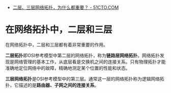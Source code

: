 

* [二层、三层网络拓扑，为什么都重要？ - 51CTO.COM ](http://network.51cto.com/art/200811/98444_all.htm)

# 在网络拓扑中，二层和三层

在网络拓扑中，二层和三层都有着非常重要的作用。

**二层拓扑**即OSI参考模型中第二层的网络拓扑，称为**链路层网络拓扑**。网络拓扑发现是网络管理的基本工作，从底层看是交换机之间的连接关系。只有物理拓扑才能准确地定位网络中的故障，精确地测定某个位置的性能和状态。

**三层网络拓扑**是OSI参考模型中的第三层。通常这一层的网络拓扑称为逻辑网络拓扑，它描述的是**路由器、子网之间的连接关系**。